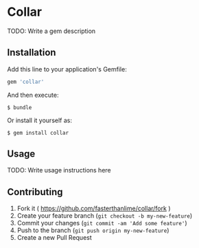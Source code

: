 # Collar

TODO: Write a gem description

## Installation

Add this line to your application's Gemfile:

```ruby
gem 'collar'
```

And then execute:

    $ bundle

Or install it yourself as:

    $ gem install collar

## Usage

TODO: Write usage instructions here

## Contributing

1. Fork it ( https://github.com/fasterthanlime/collar/fork )
2. Create your feature branch (`git checkout -b my-new-feature`)
3. Commit your changes (`git commit -am 'Add some feature'`)
4. Push to the branch (`git push origin my-new-feature`)
5. Create a new Pull Request
